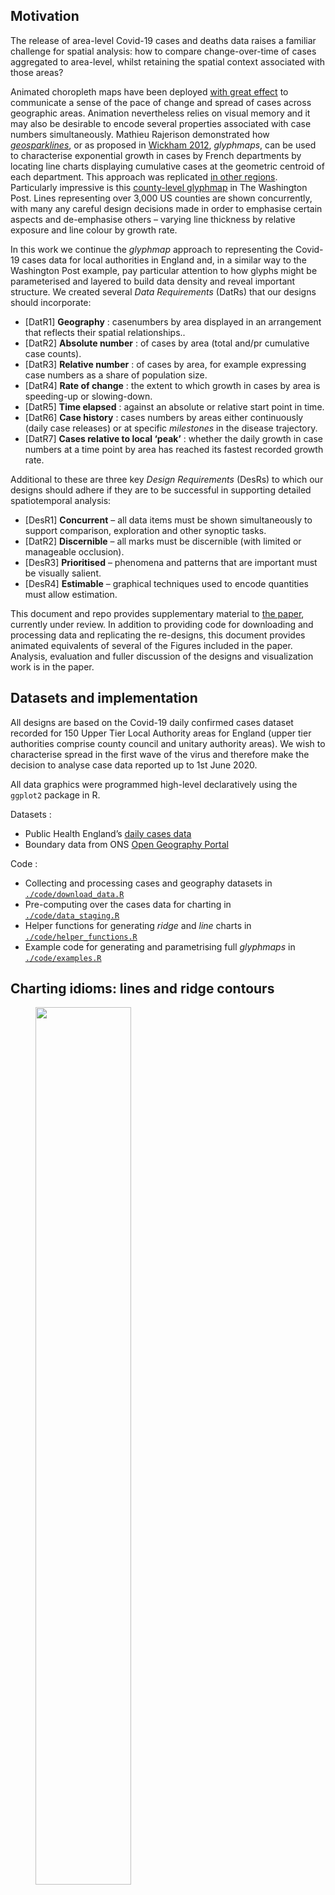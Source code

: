 
## Motivation

The release of area-level Covid-19 cases and deaths data raises a
familiar challenge for spatial analysis: how to compare change-over-time
of cases aggregated to area-level, whilst retaining the spatial context
associated with those areas?

Animated choropleth maps have been deployed [with great
effect](https://twitter.com/VictimOfMaths/status/1257428286566776833) to
communicate a sense of the pace of change and spread of cases across
geographic areas. Animation nevertheless relies on visual memory and it
may also be desirable to encode several properties associated with case
numbers simultaneously. Mathieu Rajerison demonstrated how
[*geosparklines*](https://datagistips.hypotheses.org/514), or as
proposed in
[Wickham 2012](https://onlinelibrary.wiley.com/doi/abs/10.1002/env.2152),
*glyphmaps*, can be used to characterise exponential growth in cases by
French departments by locating line charts displaying cumulative cases
at the geometric centroid of each department. This approach was
replicated [in other
regions](https://twitter.com/skopmichal/status/1250620315081768960?ref_src=twsrc%5Etfw%7Ctwcamp%5Etweetembed%7Ctwterm%5E1250620521059934209%7Ctwgr%5E&ref_url=https%3A%2F%2Fdatagistips.hypotheses.org%2F514).
Particularly impressive is this [county-level
glyphmap](https://www.washingtonpost.com/nation/2020/05/24/coronavirus-rural-america-outbreaks/?arc404=true)
in The Washington Post. Lines representing over 3,000 US counties are
shown concurrently, with many any careful design decisions made in order
to emphasise certain aspects and de-emphasise others – varying line
thickness by relative exposure and line colour by growth rate.

In this work we continue the *glyphmap* approach to representing the
Covid-19 cases data for local authorities in England and, in a similar
way to the Washington Post example, pay particular attention to how
glyphs might be parameterised and layered to build data density and
reveal important structure. We created several *Data Requirements*
(DatRs) that our designs should incorporate:

  - \[DatR1\] **Geography** : casenumbers by area displayed in an
    arrangement that reflects their spatial relationships..
  - \[DatR2\] **Absolute number** : of cases by area (total and/pr
    cumulative case counts).
  - \[DatR3\] **Relative number** : of cases by area, for example
    expressing case numbers as a share of population size.
  - \[DatR4\] **Rate of change** : the extent to which growth in cases
    by area is speeding-up or slowing-down.
  - \[DatR5\] **Time elapsed** : against an absolute or relative start
    point in time.
  - \[DatR6\] **Case history** : cases numbers by areas either
    continuously (daily case releases) or at specific *milestones* in
    the disease trajectory.
  - \[DatR7\] **Cases relative to local ‘peak’** : whether the daily
    growth in case numbers at a time point by area has reached its
    fastest recorded growth rate.

Additional to these are three key *Design Requirements* (DesRs) to which
our designs should adhere if they are to be successful in supporting
detailed spatiotemporal analysis:

  - \[DesR1\] **Concurrent** – all data items must be shown
    simultaneously to support comparison, exploration and other synoptic
    tasks.
  - \[DatR2\] **Discernible** – all marks must be discernible (with
    limited or manageable occlusion).
  - \[DesR3\] **Prioritised** – phenomena and patterns that are
    important must be visually salient.
  - \[DesR4\] **Estimable** – graphical techniques used to encode
    quantities must allow estimation.

This document and repo provides supplementary material to [the paper](),
currently under review. In addition to providing code for downloading
and processing data and replicating the re-designs, this document
provides animated equivalents of several of the Figures included in the
paper. Analysis, evaluation and fuller discussion of the designs and
visualization work is in the paper.

## Datasets and implementation

All designs are based on the Covid-19 daily confirmed cases dataset
recorded for 150 Upper Tier Local Authority areas for England (upper
tier authorities comprise county council and unitary authority areas).
We wish to characterise spread in the first wave of the virus and
therefore make the decision to analyse case data reported up to 1st June
2020.

All data graphics were programmed high-level declaratively using the
`ggplot2` package in R.

Datasets :

  - Public Health England’s [daily cases
    data](https://coronavirus.data.gov.uk/)
  - Boundary data from ONS [Open Geography
    Portal](https://hub.arcgis.com/search?owner=ONSGeography_data)

Code :

  - Collecting and processing cases and geography datasets in
    [`./code/download_data.R`](./code/download_data.R)
  - Pre-computing over the cases data for charting in
    [`./code/data_staging.R`](./code/data_staging.R)
  - Helper functions for generating *ridge* and *line* charts in
    [`./code/helper_functions.R`](./code/helper_functions.R)
  - Example code for generating and parametrising full *glyphmaps* in
    [`./code/examples.R`](./code/examples.R)

## Charting idioms: lines and ridge contours

<figure>

<a href="./docs/img/london_example.gif">
<img src="./docs/img/london_example.gif" width="60%"> </a>

<figcaption>

Fig 1. Example charts applied to daily cases data in the London region.
Left - ridge contour; right - line chart. Click for full screen version.

</figcaption>

</figure>

<br/>

We experiment with two chart idioms for designing to the seven ARs:
*line* and *ridge contour* charts.

The line chart requires little explanation. **Time in days** (DatR5) is
encoded on the horizontal axis – in this case starting from when the
first 100 cases was recorded for that geographic order. **Cumulative
counts** (DatR2) of daily new is encoded along the vertical access. The
chart can be static and display the full **case history** (DatR6) or
designed to animate over the cases data. The *ridge contour* chart
attempts to encode loosely the same data properties as the lines. Time
varies along the horizontal axis and cumulative cases along the
vertical. Rather than a single line connecting points in temporal order,
though, a separate line is drawn for each frame (release of cases data),
similar to the ‘lockdown’ annotation in the line chart, but connecting
positions on the horizontal and vertical axes to contrive a triangle or
ridge shape. Case history is therefore encoded more indirectly, via
animating over the ‘current’ frame, which is made bold and also through
the case ‘milestones’ that persist through the animation. The case
‘milestones’ appear at regular intervals – every 5,000 cases in this
case. Milestones located close together imply a fast **rate of change**
(DatR5) and milestones further apart imply a slow rate of change; it is
for this reason that we name them contours.

## Geo-spatial arrangements

Whilst these designs encode several of the DatRs, an obvious omission is
DatR1 **geography**. It is technically possible to arrange the ridges
and lines at local authority centroids as in Mathieu Rajerison’s
*glyphmaps* of French departments. This has the obvious benefit of being
highly recognisable, enabling authorities to be easily located and
perhaps regional grouping and comparisons to be more accurately and
quickly performed. Cluttering and occlusion in more densely populated
parts of the country and particularly London is inevitable though – and
clearly problematic, violating DesR2 **discernable**.

<figure>

<a href="./docs/img/exact_examples.png">
<img src="./docs/img/exact_examples.png" width="100%"> </a>

<figcaption>

Fig 2. Ridge contour and line glyphmaps with an exact geospatial
arrangement. Click for full screen version.

</figcaption>

</figure>

Alternatively a semi-spatial ordering could be used with local
authorities of regular size and geometry (grid squares) but with an
approximate spatial arrangement. Here we use the layout algorithm
proposed and evaluated by [Meulemans et
al. 2017](https://www.gicentre.net/small-multiples-with-gaps) – a
geo-spatial *small multiple with gaps* (smwg). Whilst the smwg layout is
less recognisable, it substantially reduces visual clutter, with
important additional benefits conferred from the use of regularly-sized
grids. The grids allow more visually complex and detailed re-designs –
for example superimposing two separate lines to encode directly
cumulative cases and new daily reported cases.

<figure>

<a href="./docs/img/geospatial_example.gif">
<img src="./docs/img/geospatial_example.gif" width="100%"> </a>

<figcaption>

Fig 3. Ridge contour and line glyphmaps with SMWG layout. Click for full
screen version.

</figcaption>

</figure>

## Increasing data density

Following The Washington Post’s example, we explore whether the *lines*
and *ridges* can be further parameterised in order to meet the remaining
DatRs:

<figure>

<p float="center">

<img src="./docs/img/thickness_web.png" style="width:30%">
<img src="./docs/img/value_web.png" style="width:30%">
<img src="./docs/img/hue_web.png" style="width:30%">

</p>

<p float="center">

<img src="./docs/img/hue_value_web.png" style="width:30%">
<img src="./docs/img/super_web.png" style="width:30%">
<img src="./docs/img/super_redesign_web.png" style="width:30%">

</p>

<figcaption>

Fig 4. Re-designs as we build greater data density.

</figcaption>

</figure>

## Evaluating re-designs

In the full paper, we informally evaluate these proposed re-designs via
a data analysis and make suggestions for relating re-designs to
particular data analysis needs. We do not replicate this discussion
here, but instead generate animations to support the static figures used
in this section of the paper.

<figure>

<a href="./docs/img/anim_thickness_web.gif">
<img src="./docs/img/anim_thickness_web.gif" width="100%"> </a>

<figcaption>

Fig 6. Ridge contour and line glyphmaps with SMWG layout. Click for full
screen version.

</figcaption>

</figure>

<figure>

<a href="./docs/img/anim_thickness_web_peaked.gif">
<img src="./docs/img/anim_thickness_web_peaked.gif" width="100%"> </a>

<figcaption>

Fig 7. Ridge contour and line glyphmaps with SMWG layout. Blue:
pre-peak, Red: post-peak. Click for full screen version.

</figcaption>

</figure>

<figure>

<a href="./docs/img/anim_thickness_web_peaked_fill.gif">
<img src="./docs/img/anim_thickness_web_peaked_fill.gif" width="100%">
</a>

<figcaption>

Fig 8. Ridge contours with SMWG layout. Blue: pre-peak, Red: post-peak.
Lightness varies according to distance from local peak. Click for full
screen version.

</figcaption>

</figure>

<figure>

<a href="./docs/img/anim_super_web.gif">
<img src="./docs/img/anim_super_web.gif" width="80%"> </a>

<figcaption>

Fig 9. Area chart glyphmap of daily new cases (with 7-day smoothing) and
spine plot of absolute and relative cases superimposed. Click for full
screen version.

</figcaption>

</figure>

-----

  - [Roger Beecham](http://www.roger-beecham.com/), School of Geography,
    University of Leeds (github:
    [rogerbeecham](https://github.com/rogerbeecham) | twitter:
    [rjbeecham](https://twitter.com/rjbeecham))
